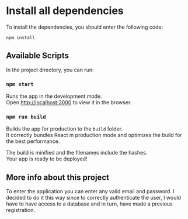 # Install all dependencies

To install the dependencies, you should enter the following code:

`npm install`

## Available Scripts

In the project directory, you can run:

### `npm start`

Runs the app in the development mode.\
Open [http://localhost:3000](http://localhost:3000) to view it in the browser.


### `npm run build`

Builds the app for production to the `build` folder.\
It correctly bundles React in production mode and optimizes the build for the best performance.

The build is minified and the filenames include the hashes.\
Your app is ready to be deployed!

## More info about this project

To enter the application you can enter any valid email and password. I decided to do it this way since to correctly authenticate the user, I would have to have access to a database and in turn, have made a previous registration.
